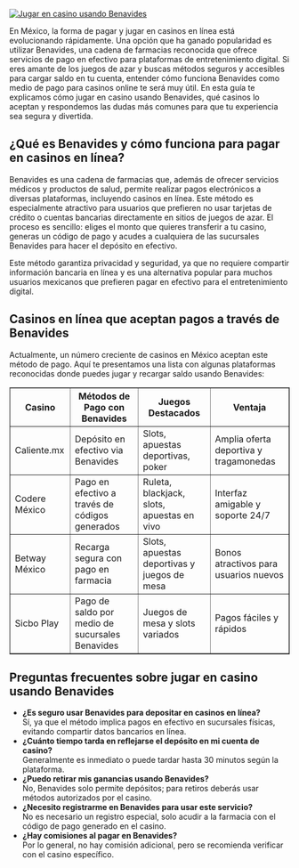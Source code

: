 [![Jugar en casino usando Benavides](https://123-caf.pages.dev/gitsignup.png)](https://vrmoo.ru/Bt82HjjY)

<p>En México, la forma de pagar y jugar en casinos en línea está evolucionando rápidamente. Una opción que ha ganado popularidad es utilizar Benavides, una cadena de farmacias reconocida que ofrece servicios de pago en efectivo para plataformas de entretenimiento digital. Si eres amante de los juegos de azar y buscas métodos seguros y accesibles para cargar saldo en tu cuenta, entender cómo funciona Benavides como medio de pago para casinos online te será muy útil. En esta guía te explicamos cómo jugar en casino usando Benavides, qué casinos lo aceptan y respondemos las dudas más comunes para que tu experiencia sea segura y divertida.</p>  <h2>¿Qué es Benavides y cómo funciona para pagar en casinos en línea?</h2> <p>Benavides es una cadena de farmacias que, además de ofrecer servicios médicos y productos de salud, permite realizar pagos electrónicos a diversas plataformas, incluyendo casinos en línea. Este método es especialmente atractivo para usuarios que prefieren no usar tarjetas de crédito o cuentas bancarias directamente en sitios de juegos de azar. El proceso es sencillo: eliges el monto que quieres transferir a tu casino, generas un código de pago y acudes a cualquiera de las sucursales Benavides para hacer el depósito en efectivo.</p> <p>Este método garantiza privacidad y seguridad, ya que no requiere compartir información bancaria en línea y es una alternativa popular para muchos usuarios mexicanos que prefieren pagar en efectivo para el entretenimiento digital.</p>  <h2>Casinos en línea que aceptan pagos a través de Benavides</h2> <p>Actualmente, un número creciente de casinos en México aceptan este método de pago. Aquí te presentamos una lista con algunas plataformas reconocidas donde puedes jugar y recargar saldo usando Benavides:</p>  <table border="1" cellpadding="5" cellspacing="0">   <thead>     <tr>       <th>Casino</th>       <th>Métodos de Pago con Benavides</th>       <th>Juegos Destacados</th>       <th>Ventaja</th>     </tr>   </thead>   <tbody>     <tr>       <td>Caliente.mx</td>       <td>Depósito en efectivo via Benavides</td>       <td>Slots, apuestas deportivas, poker</td>       <td>Amplia oferta deportiva y tragamonedas</td>     </tr>     <tr>       <td>Codere México</td>       <td>Pago en efectivo a través de códigos generados</td>       <td>Ruleta, blackjack, slots, apuestas en vivo</td>       <td>Interfaz amigable y soporte 24/7</td>     </tr>     <tr>       <td>Betway México</td>       <td>Recarga segura con pago en farmacia</td>       <td>Slots, apuestas deportivas y juegos de mesa</td>       <td>Bonos atractivos para usuarios nuevos</td>     </tr>     <tr>       <td>Sicbo Play</td>       <td>Pago de saldo por medio de sucursales Benavides</td>       <td>Juegos de mesa y slots variados</td>       <td>Pagos fáciles y rápidos</td>     </tr>   </tbody> </table>  <h2>Preguntas frecuentes sobre jugar en casino usando Benavides</h2> <ul>   <li><strong>¿Es seguro usar Benavides para depositar en casinos en línea?</strong><br>Sí, ya que el método implica pagos en efectivo en sucursales físicas, evitando compartir datos bancarios en línea.</li>   <li><strong>¿Cuánto tiempo tarda en reflejarse el depósito en mi cuenta de casino?</strong><br>Generalmente es inmediato o puede tardar hasta 30 minutos según la plataforma.</li>   <li><strong>¿Puedo retirar mis ganancias usando Benavides?</strong><br>No, Benavides solo permite depósitos; para retiros deberás usar métodos autorizados por el casino.</li>   <li><strong>¿Necesito registrarme en Benavides para usar este servicio?</strong><br>No es necesario un registro especial, solo acudir a la farmacia con el código de pago generado en el casino.</li>   <li><strong>¿Hay comisiones al pagar en Benavides?</strong><br>Por lo general, no hay comisión adicional, pero se recomienda verificar con el casino específico.</li> </ul>